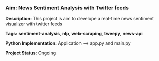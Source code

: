 ### **Aim:** News Sentiment Analysis with Twitter feeds

**Description:** This project is aim to develope a real-time news sentiment visualizer with twitter feeds

**Tags:** **sentiment-analysis**, **nlp**, **web-scraping**, **tweepy**, **news-api**

**Python Implementation:** Application --> app.py and main.py

**Project Status:** Ongoing
